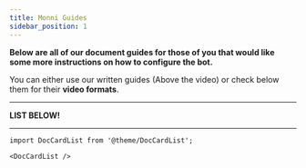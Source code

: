 ```yaml
---
title: Monni Guides
sidebar_position: 1
---
```


**Below are all of our document guides for those of you that would like some more instructions on how to configure the bot.**

You can either use our written guides (Above the video) or check below them for their **video formats**.

---

**LIST BELOW!**

---

```mdx-code-block
import DocCardList from '@theme/DocCardList';

<DocCardList />
```

